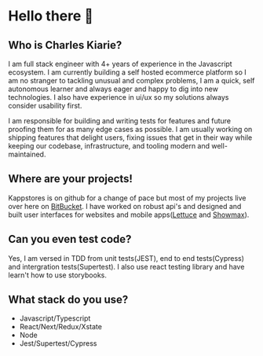 # Hello there 👋

<!--
**CharlesKiarie/CharlesKiarie** is a ✨ _special_ ✨ repository because its `README.md` (this file) appears on your GitHub profile.

Here are some ideas to get you started:

- 🔭 I’m currently working on ...
- 🌱 I’m currently learning ...
- 👯 I’m looking to collaborate on ...
- 🤔 I’m looking for help with ...
- 💬 Ask me about ...
- 📫 How to reach me: ...
- 😄 Pronouns: ...
- ⚡ Fun fact: ...
-->

## Who is Charles Kiarie?
I am full stack engineer with 4+ years of experience in the Javascript ecosystem. I am currently building a self hosted ecommerce platform so I am no stranger to tackling unusual and complex problems, I am a quick, self autonomous learner and always eager and happy to dig into new technologies. I also have experience in ui/ux so my solutions always consider usability first. 

I am responsible for building and writing tests for features and future proofing them for as many edge cases as possible. I am usually working on shipping features that delight users, fixing issues that get in their way while keeping our codebase, infrastructure, and tooling modern and well-maintained.

## Where are your projects!
Kappstores is on github for a change of pace but most of my projects live over here on [BitBucket](https://bitbucket.org/Charles_Kiarie/). I have worked on robust api's and designed and built user interfaces for websites and mobile apps([Lettuce](https://drive.google.com/file/d/1QEKjsU1AyoQyQSbHS3v_v-xvlvLlxm8R/view) and [Showmax](https://drive.google.com/file/d/1XpfnkTO9IIh29dT63MMuGgZfD5VavchE/view)).

## Can you even test code?
Yes, I am versed in TDD from unit tests(JEST), end to end tests(Cypress) and intergration tests(Supertest).
I also use react testing library and have learn't how to use storybooks.

## What stack do you use?
- Javascript/Typescript
- React/Next/Redux/Xstate
- Node
- Jest/Supertest/Cypress
